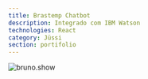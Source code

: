 ```yaml
---
title: Brastemp Chatbot
description: Integrado com IBM Watson
technologies: React
category: Jüssi
section: portifolio
---
```


![bruno.show](/assets/img/thumbnail-brastemp-chatbot.png)